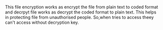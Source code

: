 This file encryption works as encrypt the file from plain text to coded format and decrpyt file works as decrypt the coded format to plain text. This helps in protecting file from unauthorised  people. So,when tries to access theey can't access without decryption key.
